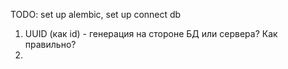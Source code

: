 TODO: set up alembic, set up connect db


1) UUID (как id) - генерация на стороне БД или сервера? Как правильно?
2)

